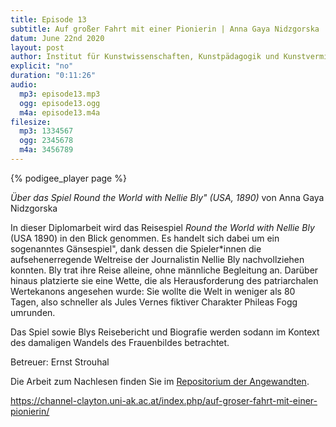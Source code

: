 ```yaml
---
title: Episode 13
subtitle: Auf großer Fahrt mit einer Pionierin | Anna Gaya Nidzgorska
datum: June 22nd 2020
layout: post
author: Institut für Kunstwissenschaften, Kunstpädagogik und Kunstvermittlung
explicit: "no"
duration: "0:11:26"
audio:
  mp3: episode13.mp3
  ogg: episode13.ogg
  m4a: episode13.m4a
filesize:
  mp3: 1334567
  ogg: 2345678
  m4a: 3456789
---
```


{% podigee_player page %}

_Über das Spiel Round the World with Nellie Bly" (USA, 1890)_ von Anna Gaya Nidzgorska

In dieser Diplomarbeit wird das Reisespiel _Round the World with Nellie Bly_ (USA 1890) in den Blick genommen. Es handelt sich dabei um ein sogenanntes Gänsespiel", dank dessen die Spieler\*innen die aufsehenerregende Weltreise der Journalistin Nellie Bly nachvollziehen konnten. Bly trat ihre Reise alleine, ohne männliche Begleitung an. Darüber hinaus platzierte sie eine Wette, die als Herausforderung des patriarchalen Wertekanons angesehen wurde: Sie wollte die Welt in weniger als 80 Tagen, also schneller als Jules Vernes fiktiver Charakter Phileas Fogg umrunden.

Das Spiel sowie Blys Reisebericht und Biografie werden sodann im Kontext des damaligen Wandels des Frauenbildes betrachtet.

Betreuer: Ernst Strouhal

Die Arbeit zum Nachlesen finden Sie im [Repositorium der Angewandten](http://phaidra.bibliothek.uni-ak.ac.at/o:35022).

https://channel-clayton.uni-ak.ac.at/index.php/auf-groser-fahrt-mit-einer-pionierin/
